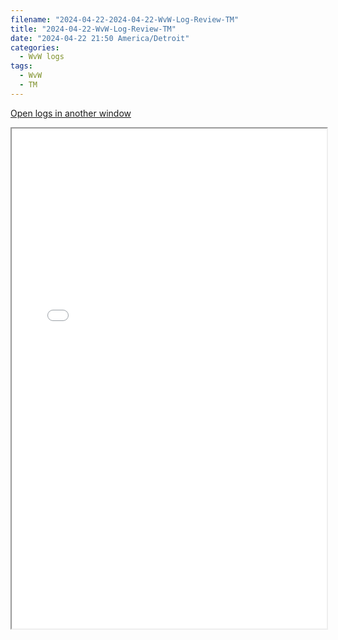 ```yaml
---
filename: "2024-04-22-2024-04-22-WvW-Log-Review-TM"
title: "2024-04-22-WvW-Log-Review-TM"
date: "2024-04-22 21:50 America/Detroit"
categories:
  - WvW logs
tags:
  - WvW
  - TM
---
```

 <a href="/assets/wvwlogs/reports20240422_TM.html#20240422-WvW-Log-Review" target="_blank">Open logs in another window</a>

<iframe src="/assets/wvwlogs/reports20240422_TM.html#20240422-WvW-Log-Review" width="100%" height="800" style="display:block; margin: 0 auto;"> </iframe>